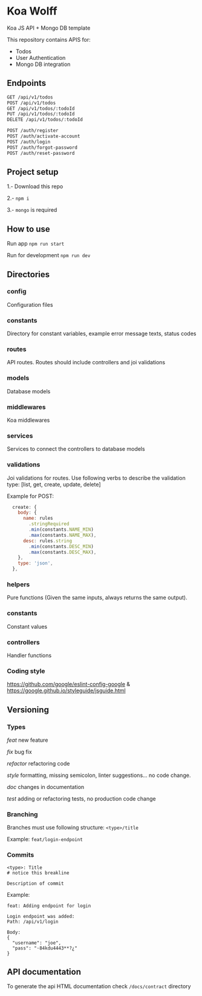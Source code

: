 # Koa Wolff

Koa JS API + Mongo DB template

This repository contains APIS for:

- Todos
- User Authentication
- Mongo DB integration

## Endpoints

```txt
GET /api/v1/todos
POST /api/v1/todos
GET /api/v1/todos/:todoId
PUT /api/v1/todos/:todoId
DELETE /api/v1/todos/:todoId

POST /auth/register
POST /auth/activate-account
POST /auth/login
POST /auth/forgot-password
POST /auth/reset-password
```

## Project setup

1.- Download this repo

2.- `npm i`

3.- `mongo` is required

## How to use

Run app
`npm run start`

Run for development
`npm run dev`

## Directories

### config

Configuration files

### constants

Directory for constant variables, example error message texts, status codes

### routes

API routes. Routes should include controllers and joi validations

### models

Database models

### middlewares

Koa middlewares

### services

Services to connect the controllers to database models

### validations

Joi validations for routes. Use following verbs to describe the validation type: [list, get, create, update, delete]

Example for POST:

```javascript
  create: {
    body: {
      name: rules
        .stringRequired
        .min(constants.NAME_MIN)
        .max(constants.NAME_MAX),
      desc: rules.string
        .min(constants.DESC_MIN)
        .max(constants.DESC_MAX),
    },
    type: 'json',
  },
```

### helpers

Pure functions (Given the same inputs, always returns the same output).

### constants

Constant values

### controllers

Handler functions

### Coding style

https://github.com/google/eslint-config-google & https://google.github.io/styleguide/jsguide.html

## Versioning

### Types

*feat* new feature

*fix* bug fix

*refactor* refactoring code

*style* formatting, missing semicolon, linter suggestions... no code change.

*doc* changes in documentation

*test* adding or refactoring tests, no production code change

### Branching

Branches must use following structure:
`<type>/title`

Example:
`feat/login-endpoint`

### Commits

```
<type>: Title
# notice this breakline

Description of commit
```

Example:

```
feat: Adding endpoint for login

Login endpoint was added:
Path: /api/v1/login

Body:
{
  "username": "joe",
  "pass": "·84kdu4443**?¿"
}

```

## API documentation

To generate the api HTML documentation check `/docs/contract` directory
